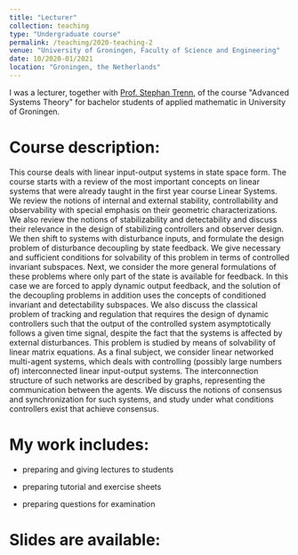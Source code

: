 ```yaml
---
title: "Lecturer"
collection: teaching
type: "Undergraduate course"
permalink: /teaching/2020-teaching-2
venue: "University of Groningen, Faculty of Science and Engineering"
date: 10/2020-01/2021
location: "Groningen, the Netherlands"
---
```

I was a lecturer, together with [Prof. Stephan Trenn](https://stephantrenn.net/), of the course "Advanced Systems Theory" for bachelor students of applied mathematic in University of Groningen.  


Course description:
======

This course deals with linear input-output systems in state space form. The course starts with a review of the most important concepts on linear systems that were already taught in the first year course Linear Systems. We review the notions of internal and external stability, controllability and observability with special emphasis on their geometric characterizations. We also review the notions of stabilizability and detectability and discuss their relevance in the design of stabilizing controllers and observer design. We then shift to systems with disturbance inputs, and formulate the design problem of disturbance decoupling by state feedback. We give necessary and sufficient conditions for solvability of this problem in terms of controlled invariant subspaces. Next, we consider the more general formulations of these problems where only part of the state is available for feedback. In this case we are forced to apply dynamic output feedback, and the solution of the decoupling problems in addition uses the concepts of conditioned invariant and detectability subspaces. We also discuss the classical problem of tracking and regulation that requires the design of dynamic controllers such that the output of the controlled system asymptotically follows a given time signal, despite the fact that the systems is affected by external disturbances. This problem is studied by means of solvability of linear matrix equations. As a final subject, we consider linear networked multi-agent systems, which deals with controlling (possibly large numbers of) interconnected linear input-output systems. The interconnection structure of such networks are described by graphs, representing the communication between the agents. We discuss the notions of consensus and synchronization for such systems, and study under what conditions controllers exist that achieve consensus.



My work includes:
======

* preparing and giving lectures to students

* preparing tutorial and exercise sheets

* preparing questions for examination


Slides are available:
======









